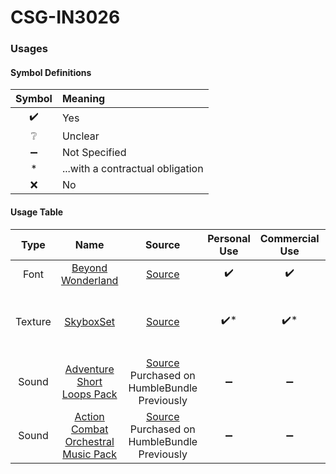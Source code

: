 # CSG-IN3026

### Usages
#### Symbol Definitions
| Symbol | Meaning                          |
|:------:|:---------------------------------|
|   ✔️   | Yes                              |
|   ❔    | Unclear                          |
|   ➖    | Not Specified                    |
|   *    | ...with a contractual obligation |
|   ❌    | No                               |

#### Usage Table
| **Type** |                                 **Name**                                  |                                                                         **Source**                                                                          | **Personal Use** | **Commercial Use** | **Contractual Obligation** | Alterations                                |
|:--------:|:-------------------------------------------------------------------------:|:-----------------------------------------------------------------------------------------------------------------------------------------------------------:|:----------------:|:------------------:|:--------------------------:|:-------------------------------------------|
|   Font   |      [Beyond Wonderland](src/game/assets/fonts/BeyondWonderland.ttf)      |                                           [Source](https://www.1001fonts.com/beyond-wonderland-font.html#license)                                           |        ✔️        |         ✔️         |                            |                                            |
| Texture  |               [SkyboxSet](src/game/assets/textures/skybox)                |                             [Source](https://www.vwall.it/wp-content/plugins/canvasio3dpro/inc/resource/cubeMaps/skybox_14.jpg)                             |       ✔️*        |        ✔️*         |         Attribute          | Split into 512x512 textures for each side. |
|  Sound   |      [Adventure Short Loops Pack](src/game/assets/audio/music/peace)      | [Source](https://assetstore.unity.com/packages/audio/music/orchestral/adventure-short-loops-pack-153818?aid=1101l7IPP) Purchased on HumbleBundle Previously |        ➖         |         ➖          |                            |                                            |
|  Sound   | [Action Combat Orchestral Music Pack](src/game/assets/audio/music/attack) |                   [Source](https://www.gamedevmarket.net/asset/action-combat-orchestral-music-pack) Purchased on HumbleBundle Previously                    |        ➖         |         ➖          |                            |                                            |
